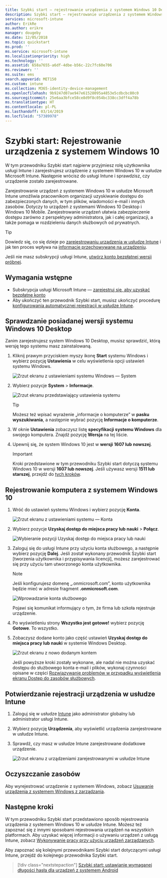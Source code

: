 ```yaml
---
title: Szybki start — rejestrowanie urządzenia z systemem Windows 10 Desktop w usłudze Microsoft Intune
description: Szybki start — rejestrowanie urządzenia z systemem Windows 10 Desktop w usłudze Microsoft Intune za pomocą Portalu firmy.
services: microsoft-intune
author: ErikRe
ms.author: erikre
manager: dougeby
ms.date: 12/05/2018
ms.topic: quickstart
ms.prod: ''
ms.service: microsoft-intune
ms.localizationpriority: high
ms.technology: ''
ms.assetid: 658a7655-a6df-4dbe-b56c-22c7fc60e706
ms.reviewer: ''
ms.suite: ems
search.appverid: MET150
ms.custom: intune
ms.collection: M365-identity-device-management
ms.openlocfilehash: 9b9247d07ae947e61528095a4853e5cdbcbc80c0
ms.sourcegitcommit: 25e6aa3bfce58ce8d9f8c054bc338cc3dff4a78b
ms.translationtype: HT
ms.contentlocale: pl-PL
ms.lasthandoff: 03/14/2019
ms.locfileid: "57389978"
---
```

# <a name="quickstart-enroll-your-windows-10-device"></a>Szybki start: Rejestrowanie urządzenia z systemem Windows 10

W tym przewodniku Szybki start najpierw przyjmiesz rolę użytkownika usługi Intune i zarejestrujesz urządzenie z systemem Windows 10 w usłudze Microsoft Intune. Następnie wrócisz do usługi Intune i sprawdzisz, czy urządzenie zostało zarejestrowane.

Zarejestrowanie urządzeń z systemem Windows 10 w usłudze Microsoft Intune umożliwia pracownikom organizacji uzyskiwanie dostępu do zabezpieczonych danych, w tym plików, wiadomości e-mail i innych zasobów. Dotyczy to urządzeń z systemami Windows 10 Desktop i Windows 10 Mobile. Zarejestrowanie urządzeń ułatwia zabezpieczenie dostępu zarówno z perspektywy administratora, jak i całej organizacji, a także pomaga w rozdzieleniu danych służbowych od prywatnych.

> [!TIP]
> Dowiedz się, co się dzieje po [zarejestrowaniu urządzenia w usłudze Intune](/intune-user-help/what-happens-if-you-install-the-company-portal-app-and-enroll-your-device-in-intune-windows) i jak ten proces wpływa na [informacje przechowywane na urządzeniu](/intune-user-help/what-info-can-your-company-see-when-you-enroll-your-device-in-intune).

Jeśli nie masz subskrypcji usługi Intune, [utwórz konto bezpłatnej wersji próbnej](free-trial-sign-up.md).

## <a name="prerequisites"></a>Wymagania wstępne

- Subskrypcja usługi Microsoft Intune — [zarejestruj się, aby uzyskać bezpłatne konto](free-trial-sign-up.md)
- Aby ukończyć ten przewodnik Szybki start, musisz ukończyć procedurę [konfigurowania automatycznej rejestracji w usłudze Intune](quickstart-setup-auto-enrollment.md).

## <a name="confirm-your-windows-10-desktop-version"></a>Sprawdzanie posiadanej wersji systemu Windows 10 Desktop

Zanim zarejestrujesz system Windows 10 Desktop, musisz sprawdzić, którą wersję tego systemu masz zainstalowaną.

1. Kliknij prawym przyciskiem myszy ikonę **Start** systemu Windows i wybierz pozycję **Ustawienia** w celu wyświetlenia opcji ustawień systemu Windows.

   ![Zrzut ekranu z ustawieniami systemu Windows — System](media/quickstart-enroll-windows-device/quickstart-enroll-windows-device-01.png)

2. Wybierz pozycje **System** > **Informacje**. 

   ![Zrzut ekranu przedstawiający ustawienia systemu](media/quickstart-enroll-windows-device/quickstart-enroll-windows-device-02.png)

    > [!TIP]
    > Możesz też wpisać wyrażenie „informacje o komputerze” w **pasku wyszukiwania**, a następnie wybrać pozycję **Informacje o komputerze**.

3. W oknie **Ustawienia** zobaczysz listę **specyfikacji systemu Windows** dla swojego komputera. Znajdź pozycję **Wersja** na tej liście.

4. Upewnij się, że system Windows 10 jest w **wersji** **1607 lub nowszej**.

    > [!IMPORTANT]
    > Kroki przedstawione w tym przewodniku Szybki start dotyczą systemu Windows 10 w wersji **1607 lub nowszej**. Jeśli używasz wersji **1511 lub starszej**, przejdź do [tych kroków](/intune-user-help/enroll-windows-10-device.md).  

## <a name="enroll-windows-10-desktop"></a>Rejestrowanie komputera z systemem Windows 10

1. Wróć do ustawień systemu Windows i wybierz pozycję **Konta**.

   ![Zrzut ekranu z ustawieniami systemu — Konta](media/quickstart-enroll-windows-device/quickstart-enroll-windows-device-03.png)

2. Wybierz pozycje **Uzyskaj dostęp do miejsca pracy lub nauki** > **Połącz**.

    ![Wybieranie pozycji Uzyskaj dostęp do miejsca pracy lub nauki](media/quickstart-enroll-windows-device/quickstart-enroll-windows-device-04.png)

3. Zaloguj się do usługi Intune przy użyciu konta służbowego, a następnie wybierz pozycję **Dalej**. Jeśli został wykonany przewodnik Szybki start [tworzenia użytkownika i przypisywania licencji], możesz zarejestrować się przy użyciu tam utworzonego konta użytkownika.

    > [!NOTE]
    > Jeśli konfigurujesz domenę „.onmicrosoft.com”, konto użytkownika będzie mieć w adresie fragment **.onmicrosoft.com**. 

   ![Wprowadzanie konta służbowego](media/quickstart-enroll-windows-device/quickstart-enroll-windows-device-05.png)

    Pojawi się komunikat informujący o tym, że firma lub szkoła rejestruje urządzenie.

4. Po wyświetleniu strony **Wszystko jest gotowe!** wybierz pozycję **Gotowe**. To wszystko.

5. Zobaczysz dodane konto jako część ustawień **Uzyskaj dostęp do miejsca pracy lub nauki** w systemie Windows Desktop.

   ![Zrzut ekranu z nowo dodanym kontem](media/quickstart-enroll-windows-device/quickstart-enroll-windows-device-06.png)

    Jeśli powyższe kroki zostały wykonane, ale nadal nie można uzyskać dostępu do służbowego konta e-mail i plików, wykonaj czynności opisane w części [Rozwiązywanie problemów w przypadku wyświetlenia ekranu Dostęp do zasobów służbowych](/intune-user-help/troubleshoot-your-windows-10-device-windows#troubleshooting-steps-to-follow-if-you-see-access-work-or-school).

## <a name="confirm-your-device-enrollment-in-intune"></a>Potwierdzanie rejestracji urządzenia w usłudze Intune

1. Zaloguj się w usłudze [Intune](https://aka.ms/intuneportal) jako administrator globalny lub administrator usługi Intune.
2. Wybierz pozycję **Urządzenia**, aby wyświetlić urządzenia zarejestrowane w usłudze Intune.
3. Sprawdź, czy masz w usłudze Intune zarejestrowane dodatkowe urządzenie.

   ![Zrzut ekranu z urządzeniami zarejestrowanymi w usłudze Intune](media/quickstart-enroll-windows-device/quickstart-enroll-windows-device-07.png)

## <a name="clean-up-resources"></a>Oczyszczanie zasobów

Aby wyrejestrować urządzenie z systemem Windows, zobacz [Usuwanie urządzenia z systemem Windows z zarządzania](/intune-user-help/unenroll-your-device-from-intune-windows).

## <a name="next-steps"></a>Następne kroki

W tym przewodniku Szybki start przedstawiono sposób rejestrowania urządzenia z systemem Windows 10 w usłudze Intune. Możesz też zapoznać się z innymi sposobami rejestrowania urządzeń na wszystkich platformach. Aby uzyskać więcej informacji o używaniu urządzeń z usługą Intune, zobacz [Wykonywanie pracy przy użyciu urządzeń zarządzanych](/intune-user-help/use-managed-devices-to-get-work-done).

Aby zapoznać się kolejnymi przewodnikami Szybki start dotyczącymi usługi Intune, przejdź do kolejnego przewodnika Szybki start.

> [!div class="nextstepaction"]
> [Szybki start: ustawianie wymaganej długości hasła dla urządzeń z systemem Android](quickstart-set-password-length-android.md)

